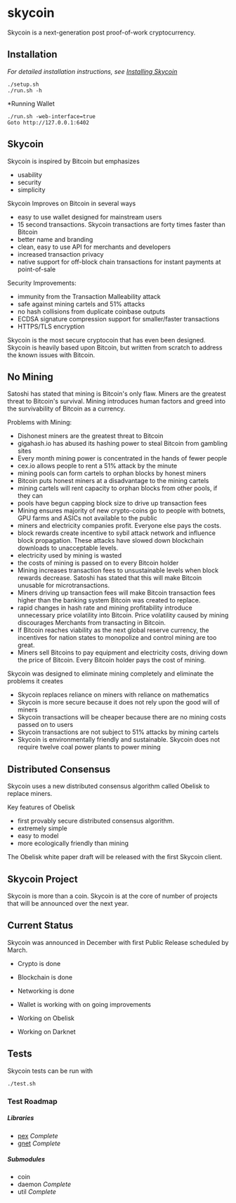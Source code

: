 skycoin
=======

Skycoin is a next-generation post proof-of-work cryptocurrency.

Installation
------------

*For detailed installation instructions, see [Installing Skycoin](../../wiki/Installation)*

```
./setup.sh
./run.sh -h
```

*Running Wallet

```
./run.sh -web-interface=true
Goto http://127.0.0.1:6402
```


Skycoin
-------

Skycoin is inspired by Bitcoin but emphasizes
- usability
- security
- simplicity

Skycoin Improves on Bitcoin in several ways
- easy to use wallet designed for mainstream users
- 15 second transactions. Skycoin transactions are forty times faster than Bitcoin
- better name and branding
- clean, easy to use API for merchants and developers
- increased transaction privacy
- native support for off-block chain transactions for instant payments at point-of-sale

Security Improvements:
- immunity from the Transaction Malleability attack
- safe against mining cartels and 51% attacks
- no hash collisions from duplicate coinbase outputs
- ECDSA signature compression support for smaller/faster transactions
- HTTPS/TLS encryption

Skycoin is the most secure cryptocoin that has even been designed. Skycoin is heavily based upon Bitcoin, but written from scratch to address the known issues with Bitcoin.

No Mining
---------

Satoshi has stated that mining is Bitcoin's only flaw. Miners are the greatest threat to Bitcoin's survival. Mining introduces human factors and greed into the survivability of Bitcoin as a currency.

Problems with Mining:
- Dishonest miners are the greatest threat to Bitcoin
- gigahash.io has abused its hashing power to steal Bitcoin from gambling sites
- Every month mining power is concentrated in the hands of fewer people
- cex.io allows people to rent a 51% attack by the minute
- mining pools can form cartels to orphan blocks by honest miners
- Bitcoin puts honest miners at a disadvantage to the mining cartels
- mining cartels will rent capacity to orphan blocks from other pools, if they can
- pools have begun capping block size to drive up transaction fees
- Mining ensures majority of new crypto-coins go to people with botnets, GPU farms and ASICs not available to the public
- miners and electricity companies profit. Everyone else pays the costs.
- block rewards create incentive to sybil attack network and influence block propagation. These attacks have slowed down blockchain downloads to unacceptable levels.
- electricity used by mining is wasted
- the costs of mining is passed on to every Bitcoin holder
- Mining increases transaction fees to unsustainable levels when block rewards decrease. Satoshi has stated that this will make Bitcoin unusable for microtransactions.
- Miners driving up transaction fees will make Bitcoin transaction fees higher than the banking system Bitcoin was created to replace.
- rapid changes in hash rate and mining profitability introduce unnecessary price volatility into Bitcoin. Price volatility caused by mining discourages Merchants from transacting in Bitcoin.
- If Bitcoin reaches viability as the next global reserve currency, the incentives for nation states to monopolize and control mining are too great.
- Miners sell Bitcoins to pay equipment and electricity costs, driving down the price of Bitcoin. Every Bitcoin holder pays the cost of mining.

Skycoin was designed to eliminate mining completely and eliminate the problems it creates
- Skycoin replaces reliance on miners with reliance on mathematics
- Skycoin is more secure because it does not rely upon the good will of miners
- Skycoin transactions will be cheaper because there are no mining costs passed on to users
- Skycoin transactions are not subject to 51% attacks by mining cartels
- Skycoin is environmentally friendly and sustainable. Skycoin does not require twelve coal power plants to power mining

Distributed Consensus
---------------------

Skycoin uses a new distributed consensus algorithm called Obelisk to replace miners.

Key features of Obelisk
- first provably secure distributed consensus algorithm.
- extremely simple
- easy to model
- more ecologically friendly than mining

The Obelisk white paper draft will be released with the first Skycoin client.

Skycoin Project
---------------

Skycoin is more than a coin. Skycoin is at the core of number of projects that will be announced over the next year.

Current Status
--------------

Skycoin was announced in December with first Public Release scheduled by March. 

* Crypto is done
* Blockchain is done
* Networking is done
* Wallet is working with on going improvements

* Working on Obelisk
* Working on Darknet

Tests
-----

Skycoin tests can be run with 

```
./test.sh
```

### Test Roadmap

##### Libraries

* [pex](https://github.com/skycoin/pex) *Complete*
* [gnet](https://github.com/skycoin/gnet) *Complete*

##### Submodules

* coin
* daemon *Complete*
* util *Complete*